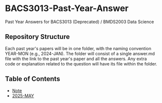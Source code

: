 # BACS3013-Past-Year-Answer

Past Year Answers for BACS3013 (Deprecated) / BMDS2003 Data Science

## Repository Structure

Each past year's papers will be in one folder, with the naming convention YEAR-MON (e.g., 2024-JAN).
The folder will consist of a single answer.md file with the link to the past year's paper and all the answers.
Any extra code or explanation related to the question will have its file within the folder.

## Table of Contents

- [Note](notes/ds.md)
- [2025-MAY](2025-MAY/answer.md)
